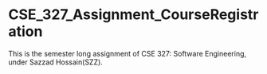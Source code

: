 # CSE_327_Assignment_CourseRegistration
This is the semester long assignment of CSE 327: Software Engineering, under Sazzad Hossain(SZZ).
